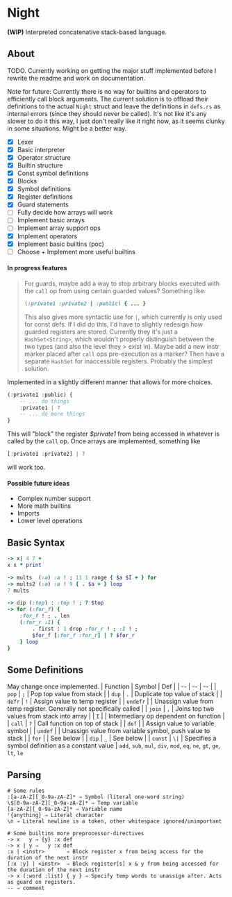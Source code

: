# Night
**(WIP)** Interpreted concatenative stack-based language.

## About
TODO. Currently working on getting the major stuff implemented before I rewrite the readme and work on documentation.

Note for future: Currently there is no way for builtins and operators to efficiently call block arguments. The current solution is to offload their definitions to the actual `Night` struct and leave the definitions in `defs.rs` as internal errors (since they should never be called). It's not like it's any slower to do it this way, I just don't really like it right now, as it seems clunky in some situations. Might be a better way.

- [x] Lexer
- [x] Basic interpreter
- [x] Operator structure
- [x] Builtin structure
- [x] Const symbol definitions
- [x] Blocks
- [x] Symbol definitions
- [x] Register definitions
- [x] Guard statements
- [ ] Fully decide how arrays will work
- [ ] Implement basic arrays
- [ ] Implement array support ops
- [x] Implement operators
- [x] Implement basic builtins (poc)
- [ ] Choose + Implement more useful builtins

#### In progress features
> For guards, maybe add a way to stop arbitrary blocks executed with the `call` op from using certain guarded values?
> Something like:
> ```ruby
> (:private1 :private2 | :public) { ... }
> ```
> This also gives more syntactic use for `|`, which currently is only used for const defs.
> If I did do this, I'd have to slightly redesign how guarded registers are stored. Currently they it's just a `HashSet<String>`, which wouldn't properly distinguish between the two types (and also the level they > exist in). Maybe add a new instr marker placed after `call` ops pre-execution as a marker? Then have a separate `HashSet` for inaccessible registers. Probably the simplest solution.

Implemented in a slightly different manner that allows for more choices.
```hs
(:private1 :public) {
	-- ... do things
	:private1 | ?
	-- ... do more things
}
```
This will "block" the register *$private1* from being accessed in whatever is called by the `call` op. Once arrays are implemented, something like
```hs
[:private1 :private2] | ?
```
will work too.

#### Possible future ideas
- Complex number support
- More math builtins
- Imports
- Lower level operations

## Basic Syntax
```ruby
-> x| 4 7 +
x x * print

-> mults  (:a) :a ! ; 11 1 range { $a $I + } for
-> mults2 (:a) :a ! 9 { . $a + } loop
7 mults

-> dip (:top) : :top ! ; ? $top
-> for (:for_f) {
	:for_f ! ; . len
	(:for_r :I) {
		. first : 1 drop :for_r ! ; :I ! ;
		$for_f [:for_f :for_r] | ? $for_r
	} loop
}
```

## Some Definitions
May change once implemented.
| Function | Symbol | Def |
| -- | -- | -- |
| `pop` | `;` | Pop top value from stack |
| `dup` | `.` | Duplicate top value of stack |
| `defr` | `!` | Assign value to temp register |
| `undefr` | | Unassign value from temp register. Generally not specifically called |
| `join` | `,` | Joins top two values from stack into array |
| `I` | | Intermediary op dependent on function |
| `call` | `?` | Call function on top of stack |
| `def` |  | Assign value to variable symbol |
| `undef` |  | Unassign value from variable symbol, push value to stack |
| `for` |  | See below |
| `dip` | `_` | See below |
| `const` | `\|` | Specifies a symbol definition as a constant value |
`add`, `sub`, `mul`, `div`, `mod`, `eq`, `ne`, `gt`, `ge`, `lt`, `le`

## Parsing
```
# Some rules
:[a-zA-Z][_0-9a-zA-Z]* ⇒ Symbol (literal one-word string)
\$[0-9a-zA-Z][_0-9a-zA-Z]* ⇒ Temp variable
[a-zA-Z][_0-9a-zA-Z]* ⇒ Variable name
'{anything} ⇒ Literal character
\n ⇒ Literal newline is a token, other whitespace ignored/unimportant

# Some builtins more preprocessor-directives
-> x   y ⇒ {y} :x def
-> x | y ⇒   y :x def
:x | <instr>       ⇒ Block register x from being access for the duration of the next instr
[:x :y] | <instr>  ⇒ Block register[s] x & y from being accessed for the duration of the next instr
-> x (:word :list) { y } ⇒ Specify temp words to unassign after. Acts as guard on registers.
-- ⇒ comment
```
